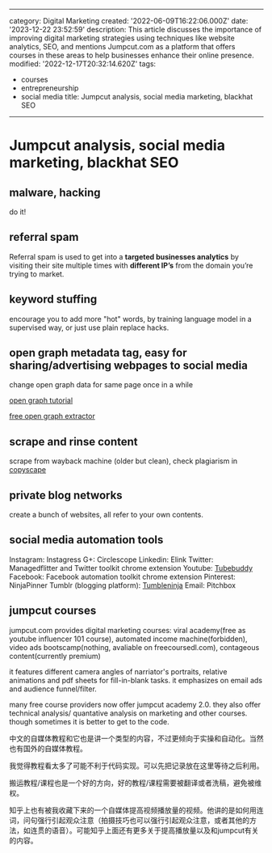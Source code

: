 ------
category: Digital Marketing
created: '2022-06-09T16:22:06.000Z'
date: '2023-12-22 23:52:59'
description: This article discusses the importance of improving digital marketing
  strategies using techniques like website analytics, SEO, and mentions Jumpcut.com
  as a platform that offers courses in these areas to help businesses enhance their
  online presence.
modified: '2022-12-17T20:32:14.620Z'
tags:
- courses
- entrepreneurship
- social media
title: Jumpcut analysis, social media marketing, blackhat SEO
------

# Jumpcut analysis, social media marketing, blackhat SEO

## malware, hacking

do it!

## referral spam

Referral spam is used to get into a **targeted businesses analytics** by visiting their
site multiple times with **different IP’s** from the domain you’re trying to market.

## keyword stuffing

encourage you to add more "hot" words, by training language model in a supervised way, or just use plain replace hacks.

## open graph metadata tag, easy for sharing/advertising webpages to social media

change open graph data for same page once in a while

[open graph tutorial](https://www.freecodecamp.org/news/what-is-open-graph-and-how-can-i-use-it-for-my-website/#:~:text=Open%20Graph%20is%20an%20internet%20protocol%20that%20was,as%20specific%20as%20the%20duration%20of%20a%20video.)

[free open graph extractor](https://opengraphr.com/)

## scrape and rinse content

scrape from wayback machine (older but clean), check plagiarism in [copyscape](https://www.copyscape.com/)

## private blog networks

create a bunch of websites, all refer to your own contents.

## social media automation tools

Instagram: Instagress
G+: Circlescope
Linkedin: Elink
Twitter: Managedflitter and Twitter toolkit
chrome extension
Youtube: [Tubebuddy](https://www.tubebuddy.com/)
Facebook: Facebook automation toolkit
chrome extension
Pinterest: NinjaPinner
Tumblr (blogging platform): [Tumbleninja](https://tumbleninja.software.informer.com/)
Email: Pitchbox

## jumpcut courses

jumpcut.com provides digital marketing courses:
viral academy(free as youtube influencer 101 course), automated income machine(forbidden), video ads bootscamp(nothing, avaliable on freecoursedl.com), contageous content(currently premium)

it features different camera angles of narriator's portraits, relative animations and pdf sheets for fill-in-blank tasks. it emphasizes on email ads and audience funnel/filter.

many free course providers now offer jumpcut academy 2.0. they also offer technical analysis/ quantative analysis on marketing and other courses. though sometimes it is better to get to the code.

中文的自媒体教程和它也是讲一个类型的内容，不过更倾向于实操和自动化。当然也有国外的自媒体教程。

我觉得教程看太多了可能不利于代码实现。可以先把记录放在这里等待之后利用。

搬运教程/课程也是一个好的方向，好的教程/课程需要被翻译或者洗稿，避免被维权。

知乎上也有被我收藏下来的一个自媒体提高视频播放量的视频。他讲的是如何用连词，问句强行引起观众注意（拍摄技巧也可以强行引起观众注意，或者其他的方法，如连贯的语音）。可能知乎上面还有更多关于提高播放量以及和jumpcut有关的内容。

